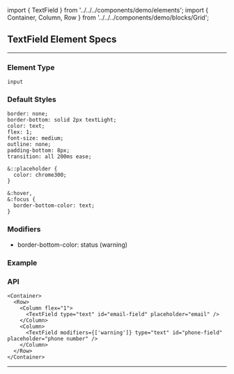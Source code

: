 import { TextField } from '../../../components/demo/elements';
import { Container, Column, Row } from '../../../components/demo/blocks/Grid';


## TextField Element Specs

---

### Element Type

`input`

### Default Styles

```
border: none;
border-bottom: solid 2px textLight;
color: text;
flex: 1;
font-size: medium;
outline: none;
padding-bottom: 8px;
transition: all 200ms ease;

&::placeholder {
  color: chrome300;
}

&:hover,
&:focus {
  border-bottom-color: text;
}
```

### Modifiers

* border-bottom-color: status (warning)

### Example

<Container>
  <Row>
    <Column flex="1">
      <TextField type="text" id="email-field" placeholder="email" />
    </Column>
    <Column>
      <TextField modifiers={['warning']} type="text" id="phone-field" placeholder="phone number" />
    </Column>
  </Row>
</Container>

### API

```
<Container>
  <Row>
    <Column flex="1">
      <TextField type="text" id="email-field" placeholder="email" />
    </Column>
    <Column>
      <TextField modifiers={['warning']} type="text" id="phone-field" placeholder="phone number" />
    </Column>
  </Row>
</Container>
```
---
